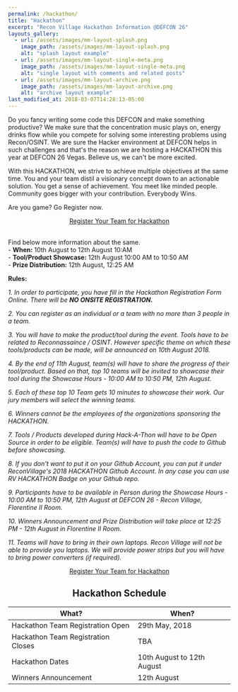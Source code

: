 ```yaml
---
permalink: /hackathon/
title: "Hackathon"
excerpt: "Recon Village Hackathon Information @DEFCON 26"
layouts_gallery:
  - url: /assets/images/mm-layout-splash.png
    image_path: /assets/images/mm-layout-splash.png
    alt: "splash layout example"
  - url: /assets/images/mm-layout-single-meta.png
    image_path: /assets/images/mm-layout-single-meta.png
    alt: "single layout with comments and related posts"
  - url: /assets/images/mm-layout-archive.png
    image_path: /assets/images/mm-layout-archive.png
    alt: "archive layout example"
last_modified_at: 2018-03-07T14:28:13-05:00
---
```

Do you fancy writing some code this DEFCON and make something productive? We make sure that the concentration music plays on, energy drinks flow while you compete for solving some interesting problems using Recon/OSINT. We are sure the Hacker environment at DEFCON helps in such challenges and that's the reason we are hosting a HACKATHON this year at DEFCON 26 Vegas. Believe us, we can't be more excited. 

With this HACKATHON, we strive to achieve multiple objectives at the same time. You and your team distil a visionary concept down to an actionable solution. You get a sense of achievement. You meet like minded people. Community goes bigger with your contribution. Everybody Wins. 

Are you game? Go Register now. 

<center><div markdown="0"><a href="https://goo.gl/forms/Tla8ZabPTRby1UFe2" class="btn btn--success" size="10 ">Register Your Team for Hackathon</a></div></center><br>

Find below more information about the same.
<br> - **When:** 10th August to 12th August 10:AM
<br> - **Tool/Product Showcase:** 12th August 10:00 AM to 10:50 AM
<br> - **Prize Distribution:** 12th August, 12:25 AM

**Rules:** 

*1. In order to participate, you have fill in the Hackathon Registration Form Online. There will be **NO ONSITE REGISTRATION.***

*2. You can register as an individual or a team with no more than 3 people in a team.*

*3. You will have to make the product/tool during the event. Tools have to be related to Reconnassaince / OSINT. However specific theme on which these tools/products can be made, will be announced on 10th August 2018.*

*4. By the end of 11th August, team(s) will have to share the progress of their tool/product. Based on that, top 10 teams will be invited to showcase their tool during the Showcase Hours - 10:00 AM to 10:50 PM, 12th August.*

*5. Each of these top 10 Team gets 10 minutes to showcase their work. Our jury members will select the winning teams.* 

*6. Winners cannot be the employees of the organizations sponsoring the HACKATHON.*

*7. Tools / Products developed during Hack-A-Thon will have to be Open Source in order to be eligible. Team(s) will have to push the code to Github before showcasing.*

*8. If you don't want to put it on your Github Account, you can put it under ReconVillage's 2018 HACKATHON Github Account. In any case you can use RV HACKATHON Badge on your Github repo.* 

*9. Participants have to be available in Person during the Showcase Hours - 10:00 AM to 10:50 PM, 12th August at DEFCON 26 - Recon Village, Florentine II Room.* 

*10. Winners Announcement and Prize Distribution will take place at 12:25 PM - 12th August in Florentine II Room.* 

*11. Teams will have to bring in their own laptops. Recon Village will not be able to provide you laptops. We will provide power strips but you will have to bring power converters (if required).*

<center><div markdown="0"><a href="https://goo.gl/forms/Tla8ZabPTRby1UFe2" class="btn btn--success" size="10 ">Register Your Team for Hackathon</a></div></center>

## <center> Hackathon Schedule </center>

| What?                                        | When?	                                           |
| ------------------------------------------- | ----------------------------------------------------- |
| Hackathon Team Registration Open | 29th May, 2018 |
| Hackathon Team Registration Closes | TBA |
| Hackathon Dates | 10th August to 12th August |
| Winners Announcement | 12th August |
